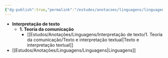```yaml
---
{"dg-publish":true,"permalink":"/estudos/anotacoes/linguagens/linguagens/"}
---
```



- **Interpretação de texto**
	- **1. Teoria da comunicação**
		- [[Estudos/Anotações/Linguagens/Interpretação de texto/1. Teoria da comunicação/Texto e interpretação textual\|Texto e interpretação textual]]
- [[Estudos/Anotações/Linguagens/Linguagens\|Linguagens]]


